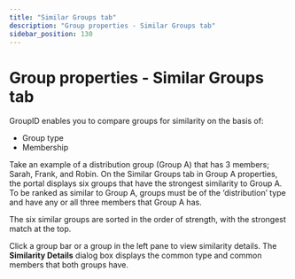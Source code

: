 ```yaml
---
title: "Similar Groups tab"
description: "Group properties - Similar Groups tab"
sidebar_position: 130
---
```


# Group properties - Similar Groups tab

GroupID enables you to compare groups for similarity on the basis of:

- Group type
- Membership

Take an example of a distribution group (Group A) that has 3 members; Sarah, Frank, and Robin. On
the Similar Groups tab in Group A properties, the portal displays six groups that have the strongest
similarity to Group A. To be ranked as similar to Group A, groups must be of the ‘distribution’ type
and have any or all three members that Group A has.

The six similar groups are sorted in the order of strength, with the strongest match at the top.

Click a group bar or a group in the left pane to view similarity details. The **Similarity Details**
dialog box displays the common type and common members that both groups have.

